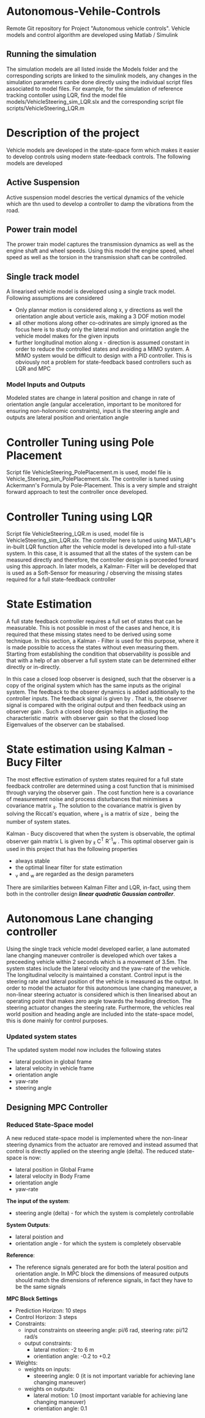 # Autonomous-Vehile-Controls
Remote Git repository for Project "Autonomous vehicle controls".
Vehicle models and control algorithm are developed using Matlab / Simulink

## Running the simulation
The simulation models are all listed inside the Models folder and the corresponding scripts are linked to the simulink models, any changes in the simulation parameters canbe done directly using the individual script files associated to model files. For example, for the simulation of reference tracking contoller using LQR, find the model file models/VehicleSteering_sim_LQR.slx and the corresponding script file scripts/VehicleSteering_LQR.m


# Description of the project

Vehicle models are developed in the state-space form which makes it easier to develop controls using modern state-feedback controls. The following models are developed

## Active Suspension

Active suspension model descries the vertical dynamics of the vehicle which are thn used to develop a controller to damp the vibrations from the road.

## Power train model

The prower train model captures the transmission dynamics as well as the engine shaft and wheel speeds. Using this model the engine speed, wheel speed as well as the torsion in the transmission shaft can be controlled.

## Single track model

A linearised vehicle model is developed using a single track model. Following assumptions are considered
* Only plannar motion is considered along x, y directions as well the orientation angle about verticle axis, making a 3 DOF motion model
* all other motions along other co-odrinates are simply ignored as the focus here is to study only the lateral motion and orintation angle the vehicle model makes for the given inputs
* further longitudinal motion along x - direction is assumed constant in order to reduce the controlled states and avoiding a MIMO system. A MIMO system would be difficult to design with a PID controller. This is obviously not a problem for state-feedback based controllers such as LQR and MPC

### Model Inputs and Outputs
Modeled states are change in lateral position and change in rate of orientation angle (angular acceleration, important to be monitored for ensuring non-holonomic constraints), input is the steering angle and outputs are lateral position and orientation angle

# Controller Tuning using Pole Placement

Script file VehicleSteering_PolePlacement.m is used, model file is Vehicle_Steering_sim_PolePlacement.slx. The controller is tuned using Ackermann's Formula by Pole-Placement. This is a very simple and straight forward approach to test the controller once developed.

# Controller Tuning using LQR

Script file VehicleSteering_LQR.m is used, model file is VehicleSteering_sim_LQR.slx. The controller here is tuned using MATLAB"s in-built LQR function after the vehicle model is developed into a full-state system. In this case, it is assumed that all the states of the system can be measured directly and therefore, the controller design is porceeded forward using this approach. In later models, a Kalman- Filter will be developed that is used as a Soft-Sensor for measuring / observing the missing states required for a full state-feedback controller

# State Estimation

  A full state feedback controller requires a full set of states that can be measurable. This is not possible in most of the cases and hence, it is required that these missing states need to be derived using some technique. In this section, a Kalman - Filter is used for this purpose, where it is made possible to access the states without even measuring them. Starting from establishing the condition that observability is possible and that with a help of an observer a full system state can be determined either directly or in-directly.



  In this case a closed loop observer is designed, such that the observer is a copy of the original system which has the same inputs as the original system. The feedback to the obserer dynamics is added additionally to the controller inputs. The feedback signal is given by <MATH>L(y - y&#770)</MATH>. That is, the observer signal is compared with the original output and then feedback using an observer gain <MATH>L</MATH>. Such a closed loop design helps in adjusting the characteristic matrix <MATH>(A - LC)</MATH> with observer gain <MATH>L</MATH> so that the closed loop Eigenvalues of the observer can be stabalised.


# State estimation using Kalman - Bucy Filter


  The most effective estimation of system states required for a full state feedback controller are determined using a cost function that is minimised through varying the observer gain <MATH>L</MATH>. The cost function here is a covariance of measurement noise and process disturbances that minimises a covariance matrix <MATH>P<sub>x&#771;</sub></MATH>. The solution to the covariance matrix is given by solving the Riccati's equation, where <MATH>P<sub>x&#771;</sub></MATH> is a matrix of size <MATH>(n x n)</sub></MATH>, <MATH>n</sub></MATH> being the number of system states.



  Kalman - Bucy discovered that when the system is observable, the optimal observer gain matrix L is given by <MATH>L = P<sub>x&#771;</sub> C<sup>T</sup> R<sup>-1</sup><sub>w</sub> </MATH>. This optimal observer gain is used in this project that has the following properties

   - always stable
   - the optimal linear filter for state estimation
   - <MATH>R<sub>v</sub></MATH> and <MATH>R<sub>w</sub></MATH> are regarded as the design parameters

There are similarities between Kalman Filter and LQR, in-fact, using them both in the controller design **_linear quadratic Gaussian controller_**.

# Autonomous Lane changing controller

  Using the single track vehicle model developed earlier, a lane automated lane changing maneuver controller is developed which over takes a preceeding vehicle within 2 seconds which is a movement of 3.5m. The system states include the lateral velocity and the yaw-rate of the vehicle. The longitudinal velocity is maintained a constant. Control input is the steering rate and lateral position of the vehicle is measured as the output. In order to model the actuator for this autonomous lane changing maneuver, a non-linear steering actuator is considered which is then linearised about an operating point that makes zero angle towards the heading direction. The steering actuator changes the steering rate. Furthermore, the vehicles real world position and heading angle are included into the state-space model, this is done mainly for control purposes.

### Updated system states
The updated system model now includes the following states

* lateral position in global frame
* lateral velocity in vehicle frame
* orientation angle
* yaw-rate
* steering angle

## Designing MPC Controller

### Reduced State-Space model

A new reduced state-space model is implemented where the non-linear steering dynamics from the actuator are removed and instead assumed that control is directly applied on the steering angle (delta). The reduced state-space is now:
* lateral position in Global Frame
* lateral velocity in Body Frame
* orientation angle
* yaw-rate

**The input of the system**:
* steering angle (delta) - for which the system is completely controllable

**System Outputs**:
* lateral poistion and
* orientation angle - for which the system is completely observable

**Reference**:
* The reference signals generated are for both the lateral position and orientation angle. In MPC block the dimensions of measured outputs should match the dimensions of reference signals, in fact they have to be the same signals

**MPC Block Settings**
* Prediction Horizon: 10 steps
* Control Horizon: 3 steps
* Constraints:
  * input constraints on steeering angle: pi/6 rad, steering rate: pi/12 rad/s
  * output constraints:
    * lateral motion: -2 to 6 m
    * orientiation angle: -0.2 to +0.2
* Weights:
  * weights on inputs:
    * steeering angle: 0 (it is not important variable for achieving lane changing maneuver)
  * weights on outputs:
    * lateral motion: 1.0 (most important variable for achieving lane changing maneuver)
    * orientiation angle: 0.1
